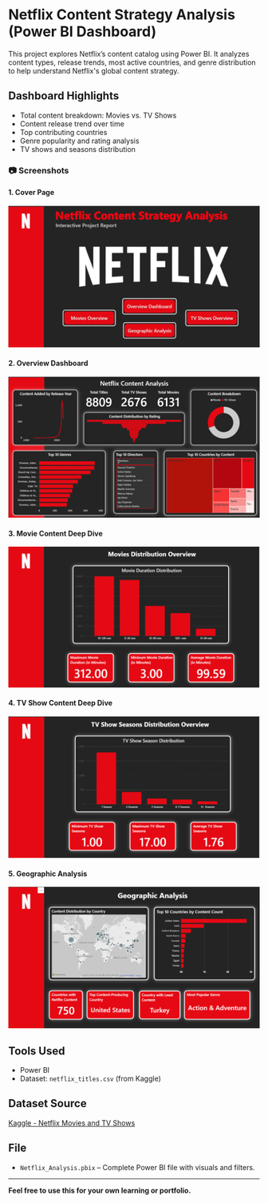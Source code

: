 # Netflix Content Strategy Analysis (Power BI Dashboard)

This project explores Netflix’s content catalog using Power BI. It analyzes content types, release trends, most active countries, and genre distribution to help understand Netflix's global content strategy.

## Dashboard Highlights
- Total content breakdown: Movies vs. TV Shows
- Content release trend over time
- Top contributing countries
- Genre popularity and rating analysis
- TV shows and seasons distribution
 
### 📷 Screenshots

#### 1. Cover Page  
![Cover](ScreenShots/01_Coverpage.png)

#### 2. Overview Dashboard  
![Overview](ScreenShots/02_Overview_Dashboard.png)

#### 3. Movie Content Deep Dive  
![Movie](ScreenShots/03_Movies_Overview.png)

#### 4. TV Show Content Deep Dive  
![TV](ScreenShots/04_TV_Shows_Overview.png)

#### 5. Geographic Analysis  
![Geo](ScreenShots/05_Geographic_Analysis.png)

## Tools Used
- Power BI
- Dataset: `netflix_titles.csv` (from Kaggle)
  
## Dataset Source
[Kaggle - Netflix Movies and TV Shows](https://www.kaggle.com/datasets/shivamb/netflix-shows)

## File
- `Netflix_Analysis.pbix` – Complete Power BI file with visuals and filters.

---

**Feel free to use this for your own learning or portfolio.**
